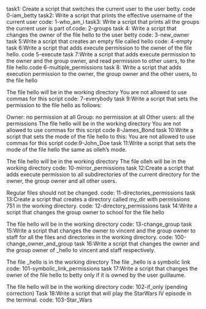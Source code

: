 task1: Create a script that switches the current user to the user betty. code 0-iam_betty
task2: Write a script that prints the effective username of the current user code: 1-who_am_i
task3: Write a script that prints all the groups the current user is part of.code: 2-groups
task 4: Write a script that changes the owner of the file hello to the user betty code: 3-new_owner
task 5:Write a script that creates an empty file called hello code: 4-empty
task 6:Write a script that adds execute permission to the owner of the file hello. code 5-execute
task 7:Write a script that adds execute permission to the owner and the group owner, and read permission to other users, to the file hello.code 6-multiple_permissions
task 8: Write a script that adds execution permission to the owner, the group owner and the other users, to the file hello

The file hello will be in the working directory
You are not allowed to use commas for this script 
code: 7-everybody
task 9:Write a script that sets the permission to the file hello as follows:

Owner: no permission at all
Group: no permission at all
Other users: all the permissions
The file hello will be in the working directory You are not allowed to use commas for this script
code 8-James_Bond
task 10:Write a script that sets the mode of the file hello to this:
You are not allowed to use commas for this script
code:9-John_Doe
task 11:Write a script that sets the mode of the file hello the same as olleh’s mode.

The file hello will be in the working directory
The file olleh will be in the working directory
code: 10-mirror_permissions
task 12:Create a script that adds execute permission to all subdirectories of the current directory for the owner, the group owner and all other users.

Regular files should not be changed.
code: 11-directories_permissions
task 13:Create a script that creates a directory called my_dir with permissions 751 in the working directory.
code: 12-directory_permissions
task 14:Write a script that changes the group owner to school for the file hello

The file hello will be in the working directory
code: 13-change_group
task 15:Write a script that changes the owner to vincent and the group owner to staff for all the files and directories in the working directory.
code: 100-change_owner_and_group
task 16:Write a script that changes the owner and the group owner of _hello to vincent and staff respectively.

The file _hello is in the working directory
The file _hello is a symbolic link
code: 101-symbolic_link_permissions
task 17:Write a script that changes the owner of the file hello to betty only if it is owned by the user guillaume.

The file hello will be in the working directory
code: 102-if_only (pending correction)
Task 18:Write a script that will play the StarWars IV episode in the terminal.
code: 103-Star_Wars
